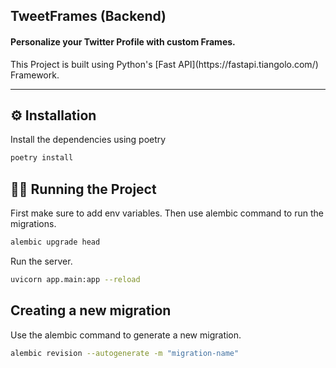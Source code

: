 <h2>TweetFrames (Backend)</h2>

<h4>Personalize your Twitter Profile with custom Frames.</h4> This Project is built using Python's [Fast API](https://fastapi.tiangolo.com/) Framework.

___

## ⚙️ Installation

Install the dependencies using poetry

```bash
poetry install
```

## 👨‍💻 Running the Project

First make sure to add env variables. Then use alembic command to run the migrations.

```bash
alembic upgrade head
```

Run the server.

```bash
uvicorn app.main:app --reload
```


## Creating a new migration

Use the alembic command to generate a new migration.

```bash
alembic revision --autogenerate -m "migration-name"
```
